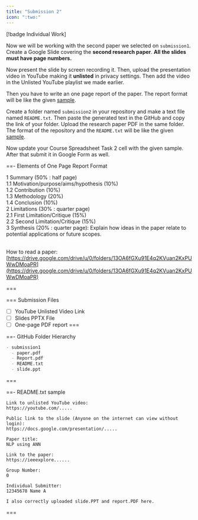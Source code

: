 ```yaml
---
title: "Submission 2"
icon: ":two:"
---
```


[!badge Individual Work]

Now we will be working with the second paper we selected on `submission1`. Create a Google Slide covering the **second research paper**. **All the slides must have page numbers.**

Now present the slide by screen recording it. Then, upload the presentation video in YouTube making it **unlisted** in privacy settings. Then add the video in the Unlisted YouTube playlist we made earlier.

Then you have to write an one page report of the paper. The report format will be like the given [sample](https://github.com/errhythm/CSE123/blob/main/submission1/Report.pdf).

Create a folder named `submission2` in your repository and make a text file named `README.txt`. Then paste the generated text in the GitHub and copy the link of your folder. Upload the research paper PDF in the same folder. The format of the repository and the `README.txt` will be like the given [sample](https://github.com/errhythm/CSE123/tree/main/submission2).

Now update your Course Spreadsheet Task 2 cell with the given sample. After that submit it in Google Form as well.

==- Elements of One Page Report Format

1 Summary (50% : half page) <br>
1.1 Motivation/purpose/aims/hypothesis (10%) <br>
1.2 Contribution (10%) <br>
1.3 Methodology (20%) <br>
1.4 Conclusion (10%) <br>
2 Limitations (30% : quarter page) <br>
2.1 First Limitation/Critique (15%) <br>
2.2 Second Limitation/Critique (15%) <br>
3 Synthesis (20% : quarter page): Explain how ideas in the paper relate to potential applications or future scopes. <br><br>

How to read a paper: <br>
[https://drive.google.com/drive/u/0/folders/13OA6fGXu91E4q2KVuan2KxPUWwDMoaPR](https://drive.google.com/drive/u/0/folders/13OA6fGXu91E4q2KVuan2KxPUWwDMoaPR)

===

=== Submission Files
- [ ] YouTube Unlisted Video Link
- [ ] Slides PPTX File
- [ ] One-page PDF report
===

==- GitHub Folder Hierarchy
```markdown
- submission1
  - paper.pdf
  - Report.pdf
  - README.txt
  - slide.ppt
```
===

==- README.txt sample
```
Link to unlisted YouTube video:
https://youtube.com/.....

Public link to the slide (Anyone on the internet can view without login):
https://docs.google.com/presentation/.....

Paper title:
NLP using ANN

Link to the paper:
https://ieeexplore......

Group Number:
0

Individual Submitter:
12345678 Name A

I also correctly uploaded slide.PPT and report.PDF here.
```
===


